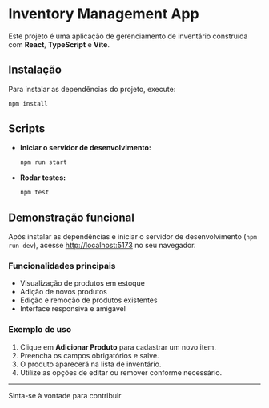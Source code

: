 # Inventory Management App

Este projeto é uma aplicação de gerenciamento de inventário construída com **React**, **TypeScript** e **Vite**.

## Instalação

Para instalar as dependências do projeto, execute:

```bash
npm install
```

## Scripts

- **Iniciar o servidor de desenvolvimento:**

  ```bash
  npm run start
  ```

- **Rodar testes:**
  ```bash
  npm test
  ```

## Demonstração funcional

Após instalar as dependências e iniciar o servidor de desenvolvimento (`npm run dev`), acesse [http://localhost:5173](http://localhost:5173) no seu navegador.

### Funcionalidades principais

- Visualização de produtos em estoque
- Adição de novos produtos
- Edição e remoção de produtos existentes
- Interface responsiva e amigável

### Exemplo de uso

1. Clique em **Adicionar Produto** para cadastrar um novo item.
2. Preencha os campos obrigatórios e salve.
3. O produto aparecerá na lista de inventário.
4. Utilize as opções de editar ou remover conforme necessário.

---

Sinta-se à vontade para contribuir

